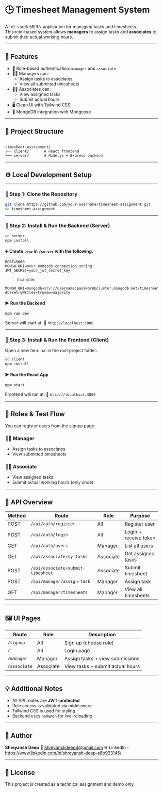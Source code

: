 

# 🕒 Timesheet Management System

A full-stack MERN application for managing tasks and timesheets.  
This role-based system allows **managers** to assign tasks and **associates** to submit their actual working hours.

---

## 🚀 Features

- 🔐 Role-based authentication: `manager` and `associate`
- 🧑‍💼 Managers can:
  - Assign tasks to associates
  - View all submitted timesheets
- 👩‍💻 Associates can:
  - View assigned tasks
  - Submit actual hours
- 🖥️ Clean UI with Tailwind CSS
- 🧠 MongoDB integration with Mongoose

---

## 🧱 Project Structure

```

timesheet-assignment/
├── client/       # React frontend
└── server/       # Node.js + Express backend

````

---

## ⚙️ Local Development Setup

---

### 🔹 Step 1: Clone the Repository

```bash
git clone https://github.com/your-username/timesheet-assignment.git
cd timesheet-assignment
````

---

### 🔹 Step 2: Install & Run the Backend (Server)

```bash
cd server
npm install
```

#### ➕ Create `.env` in `/server` with the following:

```
PORT=5000
MONGO_URI=your_mongodb_connection_string
JWT_SECRET=your_jwt_secret_key
```

> Example:

```env
MONGO_URI=mongodb+srv://username:password@cluster.mongodb.net/timesheet-db?retryWrites=true&w=majority
```

#### ▶️ Run the Backend

```bash
npm run dev
```

Server will start at:
📍 `http://localhost:5000`

---

### 🔹 Step 3: Install & Run the Frontend (Client)

Open a new terminal in the root project folder:

```bash
cd client
npm install
```

#### ▶️ Run the React App

```bash
npm start
```

Frontend will run at:
📍 `http://localhost:3000`

---

## 🧪 Roles & Test Flow

You can register users from the signup page:

### 👩‍💼 Manager

* Assign tasks to associates
* View submitted timesheets

### 👩‍🔧 Associate

* View assigned tasks
* Submit actual working hours (only once)

---

## 📄 API Overview

| Method | Route                             | Role      | Purpose               |
| ------ | --------------------------------- | --------- | --------------------- |
| POST   | `/api/auth/register`              | All       | Register user         |
| POST   | `/api/auth/login`                 | All       | Login + receive token |
| GET    | `/api/auth/users`                 | Manager   | List all users        |
| GET    | `/api/associate/my-tasks`         | Associate | Get assigned tasks    |
| POST   | `/api/associate/submit-timesheet` | Associate | Submit timesheet      |
| POST   | `/api/manager/assign-task`        | Manager   | Assign task           |
| GET    | `/api/manager/timesheets`         | Manager   | View all timesheets   |

---

## 🖼 UI Pages

| Route        | Role      | Description                      |
| ------------ | --------- | -------------------------------- |
| `/signup`    | All       | Sign up (choose role)            |
| `/`          | All       | Login page                       |
| `/manager`   | Manager   | Assign tasks + view submissions  |
| `/associate` | Associate | View tasks + submit actual hours |

---

## 💡 Additional Notes

* All API routes are **JWT-protected**
* Role access is validated via middleware
* Tailwind CSS is used for styling
* Backend uses `nodemon` for live-reloading

---

## 👤 Author

**Shreyansh Deep**
📧 Shreyanshdeep4@gmail.com
🌐 LinkedIn - https://www.linkedin.com/in/shreyansh-deep-a8b933145/

---

## 📝 License

This project is created as a technical assignment and demo only.

````
